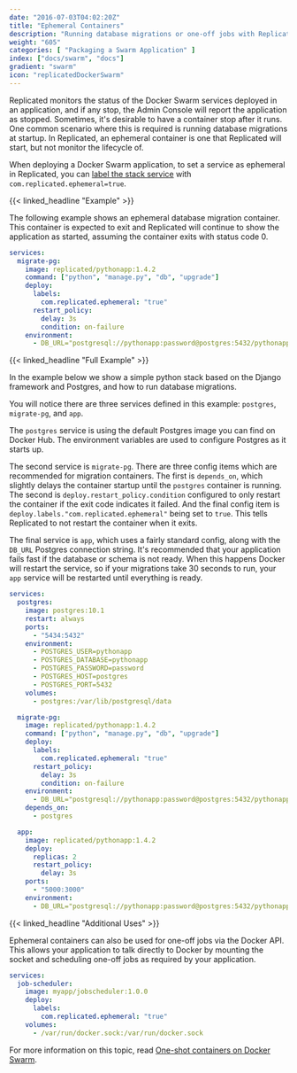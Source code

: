 ```yaml
---
date: "2016-07-03T04:02:20Z"
title: "Ephemeral Containers"
description: "Running database migrations or one-off jobs with Replicated and Docker Swarm."
weight: "605"
categories: [ "Packaging a Swarm Application" ]
index: ["docs/swarm", "docs"]
gradient: "swarm"
icon: "replicatedDockerSwarm"
---
```


Replicated monitors the status of the Docker Swarm services deployed in an application, and if any stop, the Admin Console will report the application as stopped. Sometimes, it's desirable to have a container stop after it runs. One common scenario where this is required is running database migrations at startup. In Replicated, an ephemeral container is one that Replicated will start, but not monitor the lifecycle of.

When deploying a Docker Swarm application, to set a service as ephemeral in Replicated, you can [label the stack service](https://docs.docker.com/compose/compose-file/#labels-1) with `com.replicated.ephemeral=true`.

{{< linked_headline "Example" >}}

The following example shows an ephemeral database migration container. This container is expected to exit and Replicated will continue to show the application as started, assuming the container exits with status code 0.

```yaml
services:
  migrate-pg:
    image: replicated/pythonapp:1.4.2
    command: ["python", "manage.py", "db", "upgrade"]
    deploy:
      labels:
        com.replicated.ephemeral: "true"
      restart_policy:
        delay: 3s
        condition: on-failure
    environment:
      - DB_URL="postgresql://pythonapp:password@postgres:5432/pythonapp"
```

{{< linked_headline "Full Example" >}}

In the example below we show a simple python stack based on the Django framework and Postgres, and how to run database migrations.

You will notice there are three services defined in this example: `postgres`, `migrate-pg`, and `app`.

The `postgres` service is using the default Postgres image you can find on Docker Hub. The environment variables are used to configure Postgres as it starts up.

The second service is `migrate-pg`. There are three config items which are recommended for migration containers. The first is `depends_on`, which slightly delays the container startup until the `postgres` container is running. The second is `deploy.restart_policy.condition` configured to only restart the container if the exit code indicates it failed. And the final config item is `deploy.labels."com.replicated.ephemeral"` being set to `true`. This tells Replicated to not restart the container when it exits.

The final service is `app`, which uses a fairly standard config, along with the `DB_URL` Postgres connection string. It's recommended that your application fails fast if the database or schema is not ready. When this happens Docker will restart the service, so if your migrations take 30 seconds to run, your `app` service will be restarted until everything is ready.


```yaml
services:
  postgres:
    image: postgres:10.1
    restart: always
    ports:
      - "5434:5432"
    environment:
      - POSTGRES_USER=pythonapp
      - POSTGRES_DATABASE=pythonapp
      - POSTGRES_PASSWORD=password
      - POSTGRES_HOST=postgres
      - POSTGRES_PORT=5432
    volumes:
      - postgres:/var/lib/postgresql/data

  migrate-pg:
    image: replicated/pythonapp:1.4.2
    command: ["python", "manage.py", "db", "upgrade"]
    deploy:
      labels:
        com.replicated.ephemeral: "true"
      restart_policy:
        delay: 3s
        condition: on-failure
    environment:
      - DB_URL="postgresql://pythonapp:password@postgres:5432/pythonapp"
    depends_on:
      - postgres

  app:
    image: replicated/pythonapp:1.4.2
    deploy:
      replicas: 2
      restart_policy:
        delay: 3s
    ports:
      - "5000:3000"
    environment:
      - DB_URL="postgresql://pythonapp:password@postgres:5432/pythonapp"
```

{{< linked_headline "Additional Uses" >}}

Ephemeral containers can also be used for one-off jobs via the Docker API. This allows your application to talk directly to Docker by mounting the socket and scheduling one-off jobs as required by your application.

```yaml
services:
  job-scheduler:
    image: myapp/jobscheduler:1.0.0
    deploy:
      labels:
        com.replicated.ephemeral: "true"
    volumes:
      - /var/run/docker.sock:/var/run/docker.sock
```

For more information on this topic, read [One-shot containers on Docker Swarm](https://blog.alexellis.io/containers-on-swarm/).
